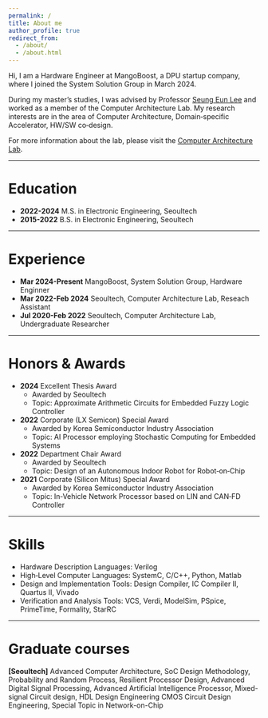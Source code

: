 ```yaml
---
permalink: /
title: About me
author_profile: true
redirect_from: 
  - /about/
  - /about.html
---
```


Hi, I am a Hardware Engineer at MangoBoost, a DPU startup company, where I joined the System Solution Group in March 2024.

During my master’s studies, I was advised by Professor [Seung Eun Lee](https://soc.seoultech.ac.kr/Professor/Professor.html) and worked as a member of the Computer Architecture Lab. My research interests are in the area of Computer Architecture, Domain‑specific Accelerator, HW/SW co‑design. 

For more information about the lab, please visit the [Computer Architecture Lab](https://soc.seoultech.ac.kr/).

------

Education
======
* **2022-2024** M.S. in Electronic Engineering, Seoultech
* **2015-2022** B.S. in Electronic Engineering, Seoultech

------

Experience
======
* **Mar 2024-Present** MangoBoost, System Solution Group, Hardware Enginner
* **Mar 2022-Feb 2024** Seoultech, Computer Architecture Lab, Reseach Assistant
* **Jul 2020-Feb 2022** Seoultech, Computer Architecture Lab, Undergraduate Researcher

------

Honors & Awards
======
* **2024** Excellent Thesis Award
  * Awarded by Seoultech
  * Topic: Approximate Arithmetic Circuits for Embedded Fuzzy Logic Controller
* **2022** Corporate (LX Semicon) Special Award
  * Awarded by Korea Semiconductor Industry Association
  * Topic: AI Processor employing Stochastic Computing for Embedded Systems
* **2022** Department Chair Award
  * Awarded by Seoultech 
  * Topic: Design of an Autonomous Indoor Robot for Robot‑on‑Chip
* **2021** Corporate (Silicon Mitus) Special Award
  * Awarded by Korea Semiconductor Industry Association
  * Topic: In‑Vehicle Network Processor based on LIN and CAN‑FD Controller

------

Skills
======
* Hardware Description Languages: Verilog
* High‑Level Computer Languages: SystemC, C/C++, Python, Matlab
* Design and Implementation Tools: Design Compiler, IC Compiler II, Quartus II, Vivado
* Verification and Analysis Tools: VCS, Verdi, ModelSim, PSpice, PrimeTime, Formality, StarRC

------

Graduate courses
======

**[Seoultech]**
Advanced Computer Architecture, SoC Design Methodology, Probability and Random Process, Resilient Processor Design, Advanced Digital Signal Processing, Advanced Artificial Intelligence Processor, Mixed-signal Circuit design, HDL Design Engineering CMOS Circuit Design Engineering, Special Topic in Network-on-Chip

